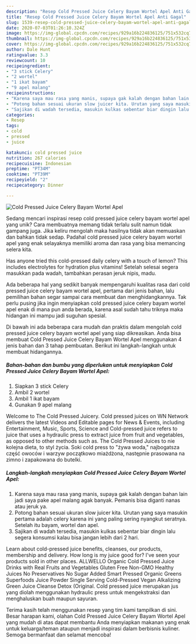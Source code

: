 ```yaml
---
description: "Resep Cold Pressed Juice Celery Bayam Wortel Apel Anti Gagal"
title: "Resep Cold Pressed Juice Celery Bayam Wortel Apel Anti Gagal"
slug: 1539-resep-cold-pressed-juice-celery-bayam-wortel-apel-anti-gagal
date: 2020-07-03T01:26:10.324Z
image: https://img-global.cpcdn.com/recipes/929a16b224836125/751x532cq70/cold-pressed-juice-celery-bayam-wortel-apel-foto-resep-utama.jpg
thumbnail: https://img-global.cpcdn.com/recipes/929a16b224836125/751x532cq70/cold-pressed-juice-celery-bayam-wortel-apel-foto-resep-utama.jpg
cover: https://img-global.cpcdn.com/recipes/929a16b224836125/751x532cq70/cold-pressed-juice-celery-bayam-wortel-apel-foto-resep-utama.jpg
author: Dale Hunt
ratingvalue: 3.3
reviewcount: 10
recipeingredient:
- "3 stick Celery"
- "2 wortel"
- "1 ikat bayam"
- "9 apel malang"
recipeinstructions:
- "Karena saya mau rasa yang manis, supaya gak kalah dengan bahan lain jadi saya pake apel malang agak banyak. Pemanis bisa diganti nanas atau jeruk ya."
- "Potong bahan sesuai ukuran slow juicer kita. Urutan yang saya masukin pertama adalah celery karena ini yang paling sering nyangkut seratnya. Setelah itu bayam, wortel dan apel."
- "Sajikan di wadah tersedia, masukin kulkas sebentar biar dingin lalu segera konsumsi kalau bisa jangan lebih dari 2 hari."
categories:
- Resep
tags:
- cold
- pressed
- juice

katakunci: cold pressed juice 
nutrition: 267 calories
recipecuisine: Indonesian
preptime: "PT34M"
cooktime: "PT39M"
recipeyield: "2"
recipecategory: Dinner

---
```



![Cold Pressed Juice Celery Bayam Wortel Apel](https://img-global.cpcdn.com/recipes/929a16b224836125/751x532cq70/cold-pressed-juice-celery-bayam-wortel-apel-foto-resep-utama.jpg)

Sedang mencari inspirasi resep cold pressed juice celery bayam wortel apel yang unik? Cara membuatnya memang tidak terlalu sulit namun tidak gampang juga. Jika keliru mengolah maka hasilnya tidak akan memuaskan dan bahkan tidak sedap. Padahal cold pressed juice celery bayam wortel apel yang enak selayaknya memiliki aroma dan rasa yang bisa memancing selera kita.

Has anyone tried this cold-pressed daily celery with a touch of lemon? This includes electrolytes for hydration plus vitamins! Setelah selesai segera masukkan pada wadah, tambahkan perasan jeruk nipis, madu.

Ada beberapa hal yang sedikit banyak mempengaruhi kualitas rasa dari cold pressed juice celery bayam wortel apel, pertama dari jenis bahan, lalu pemilihan bahan segar sampai cara membuat dan menghidangkannya. Tak perlu pusing jika ingin menyiapkan cold pressed juice celery bayam wortel apel enak di mana pun anda berada, karena asal sudah tahu triknya maka hidangan ini mampu jadi suguhan spesial.


Di bawah ini ada beberapa cara mudah dan praktis dalam mengolah cold pressed juice celery bayam wortel apel yang siap dikreasikan. Anda bisa membuat Cold Pressed Juice Celery Bayam Wortel Apel menggunakan 4 jenis bahan dan 3 tahap pembuatan. Berikut ini langkah-langkah untuk membuat hidangannya.

<!--inarticleads1-->

##### Bahan-bahan dan bumbu yang diperlukan untuk menyiapkan Cold Pressed Juice Celery Bayam Wortel Apel:

1. Siapkan 3 stick Celery
1. Ambil 2 wortel
1. Ambil 1 ikat bayam
1. Gunakan 9 apel malang


Welcome to The Cold Pressed Juicery. Cold pressed juices on WN Network delivers the latest Videos and Editable pages for News &amp; Events, including Entertainment, Music, Sports, Science and Cold-pressed juice refers to juice that uses a hydraulic press to extract juice from fruit and vegetables, as opposed to other methods such as. The Cold Pressed Juices to nie kolejna dieta, to styl życia. Soki cold press to &#34;żywa woda,&#34; najbogatsza część owoców i warzyw początkowo miażdżona, następnie prasowana na zimno i zapakowana do butelki. 

<!--inarticleads2-->

##### Langkah-langkah menyiapkan Cold Pressed Juice Celery Bayam Wortel Apel:

1. Karena saya mau rasa yang manis, supaya gak kalah dengan bahan lain jadi saya pake apel malang agak banyak. Pemanis bisa diganti nanas atau jeruk ya.
1. Potong bahan sesuai ukuran slow juicer kita. Urutan yang saya masukin pertama adalah celery karena ini yang paling sering nyangkut seratnya. Setelah itu bayam, wortel dan apel.
1. Sajikan di wadah tersedia, masukin kulkas sebentar biar dingin lalu segera konsumsi kalau bisa jangan lebih dari 2 hari.


Learn about cold-pressed juice benefits, cleanses, our products, membership and delivery. How long is my juice good for? I&#39;ve seen your products sold in other places. ALLWELLO Organic Cold Pressed Juice Drinks with Real Fruits and Vegetables Gluten Free Non-GMO Healthy Juices No Preservatives No Sugar Added Smart Pressed Organic Greens Superfoods Juice Powder Single Serving Cold-Pressed Vegan Alkalizing Green Juice Cleanse Detox (Original. Cold pressed juice merupakan jus yang diolah menggunakan hydraulic press untuk mengekstraksi dan menghaluskan buah maupun sayuran. 

Terima kasih telah menggunakan resep yang tim kami tampilkan di sini. Besar harapan kami, olahan Cold Pressed Juice Celery Bayam Wortel Apel yang mudah di atas dapat membantu Anda menyiapkan makanan yang enak untuk keluarga/teman ataupun menjadi inspirasi dalam berbisnis kuliner. Semoga bermanfaat dan selamat mencoba!
